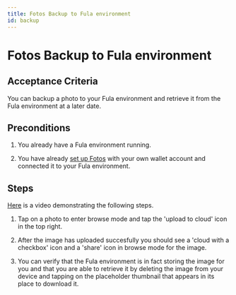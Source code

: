 ```yaml
---
title: Fotos Backup to Fula environment
id: backup
---
```


# Fotos Backup to Fula  environment

## Acceptance Criteria

You can backup a photo to your Fula environment and retrieve it from the Fula environment at a later date.

## Preconditions

1. You already have a Fula environment running.

2. You have already [set up Fotos](./setup) with your own wallet account and connected it to your Fula environment.

## Steps

[Here](https://drive.google.com/file/d/1BfwDusYmMmLQ7ksmMcXTMUSQv7dUmwN4/view?usp=sharing) is a video demonstrating the following steps.

1.  Tap on a photo to enter browse mode and tap the 'upload to cloud' icon in the top right.

2.  After the image has uploaded succesfully you should see a 'cloud with a checkbox' icon and a 'share' icon in browse mode for the image.

3.  You can verify that the Fula environment is in fact storing the image for you and that you are able to retrieve it by deleting the image from your device and tapping on the placeholder thumbnail that appears in its place to download it.
